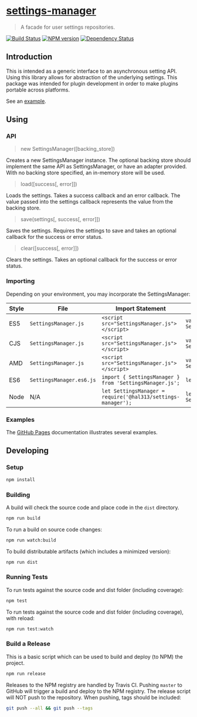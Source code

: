 # [settings-manager](https://github.com/hal313/settings-manager)

> A facade for user settings repositories.

[![Build Status](http://img.shields.io/travis/hal313/settings-manager/master.svg?style=flat-square)](https://travis-ci.org/hal313/settings-manager)
[![NPM version](http://img.shields.io/npm/v/@hal313/settings-manager.svg?style=flat-square)](https://www.npmjs.com/package/settings-manager)
[![Dependency Status](http://img.shields.io/david/hal313/settings-manager.svg?style=flat-square)](https://david-dm.org/hal313/settings-manager)

## Introduction

This is intended as a generic interface to an asynchronous setting API. Using this library allows for abstraction of the underlying settings. This package was intended for plugin development in order to make plugins portable across platforms.

See an [example](https://hal313.github.io/settings-manager-example/).

## Using

### API

> new SettingsManager([backing_store])

Creates a new SettingsManager instance. The optional backing store should implement the same API as SettingsManager, or have an adapter provided. With no backing store specified, an in-memory store will be used.

> load([success[, error]])

Loads the settings. Takes a success callback and an error callback. The value passed into the settings callback represents the value from the backing store.

> save(settings[, success[, error]])

Saves the settings. Requires the settings to save and takes an optional callback for the success or error status.

> clear([success[, error]])

Clears the settings. Takes an optional callback for the success or error status.

### Importing

Depending on your environment, you may incorporate the SettingsManager:

| Style | File                     | Import Statement                                             | Instantiate                                                    |
| ----- | ------------------------ | ------------------------------------------------------------ | -------------------------------------------------------------- |
| ES5   | `SettingsManager.js`     | `<script src="SettingsManager.js"></script>`                 | `var settingsManager = new SettingsManager.SettingsManager();` |
| CJS   | `SettingsManager.js`     | `<script src="SettingsManager.js"></script>`                 | `var settingsManager = new SettingsManager.SettingsManager();` |
| AMD   | `SettingsManager.js`     | `<script src="SettingsManager.js"></script>`                 | `var settingsManager = new SettingsManager.SettingsManager();` |
| ES6   | `SettingsManager.es6.js` | `import { SettingsManager } from 'SettingsManager.js';`      | `let sm = new SettingsManager();`                              |
| Node  | N/A                      | `let SettingsManager = require('@hal313/settings-manager');` | `let sm = new SettingsManager.SettingsManager();`              |

### Examples

The [GitHub Pages](https://hal313.github.io/settings-manager/) documentation illustrates several examples.

## Developing

### Setup

```bash
npm install
```

### Building

A build will check the source code and place code in the `dist` directory.

```bash
npm run build
```

To run a build on source code changes:

```bash
npm run watch:build
```

To build distributable artifacts (which includes a minimized version):

```bash
npm run dist
```

### Running Tests

To run tests against the source code and dist folder (including coverage):

```bash
npm test
```

To run tests against the source code and dist folder (including coverage), with reload:

```bash
npm run test:watch
```

### Build a Release

This is a basic script which can be used to build and deploy (to NPM) the project.

```bash
npm run release
```

Releases to the NPM registry are handled by Travis CI. Pushing `master` to GitHub will trigger a build and deploy to the NPM registry. The release script will NOT push to the repository. When pushing, tags should be included:

```bash
git push --all && git push --tags
```

